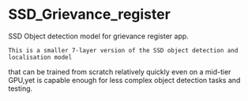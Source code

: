# SSD_Grievance_register

SSD Object detection model for grievance register app.

    This is a smaller 7-layer version of the SSD object detection and localisation model
that can be trained from scratch relatively quickly even on a mid-tier GPU,yet is capable
enough for less complex object detection tasks and testing.
